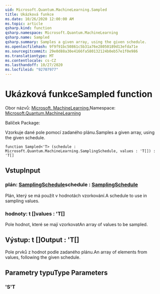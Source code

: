 ```yaml
---
uid: Microsoft.Quantum.MachineLearning.Sampled
title: Ukázková funkce
ms.date: 10/26/2020 12:00:00 AM
ms.topic: article
qsharp.kind: function
qsharp.namespace: Microsoft.Quantum.MachineLearning
qsharp.name: Sampled
qsharp.summary: Samples a given array, using the given schedule.
ms.openlocfilehash: 9f9f91bc50861c5b31a76e28050189d13efda71e
ms.sourcegitcommit: 29e0d88a30e4166fa580132124b0eb57e1f0e986
ms.translationtype: MT
ms.contentlocale: cs-CZ
ms.lasthandoff: 10/27/2020
ms.locfileid: "92707977"
---
```

# <a name="sampled-function"></a><span data-ttu-id="47bcc-102">Ukázková funkce</span><span class="sxs-lookup"><span data-stu-id="47bcc-102">Sampled function</span></span>

<span data-ttu-id="47bcc-103">Obor názvů: [Microsoft. MachineLearning.](xref:Microsoft.Quantum.MachineLearning)</span><span class="sxs-lookup"><span data-stu-id="47bcc-103">Namespace: [Microsoft.Quantum.MachineLearning](xref:Microsoft.Quantum.MachineLearning)</span></span>

<span data-ttu-id="47bcc-104">Balíček [](https://nuget.org/packages/)</span><span class="sxs-lookup"><span data-stu-id="47bcc-104">Package: [](https://nuget.org/packages/)</span></span>


<span data-ttu-id="47bcc-105">Vzorkuje dané pole pomocí zadaného plánu.</span><span class="sxs-lookup"><span data-stu-id="47bcc-105">Samples a given array, using the given schedule.</span></span>

```qsharp
function Sampled<'T> (schedule : Microsoft.Quantum.MachineLearning.SamplingSchedule, values : 'T[]) : 'T[]
```


## <a name="input"></a><span data-ttu-id="47bcc-106">Vstup</span><span class="sxs-lookup"><span data-stu-id="47bcc-106">Input</span></span>

### <a name="schedule--samplingschedule"></a><span data-ttu-id="47bcc-107">plán: [SamplingSchedule](xref:Microsoft.Quantum.MachineLearning.SamplingSchedule)</span><span class="sxs-lookup"><span data-stu-id="47bcc-107">schedule : [SamplingSchedule](xref:Microsoft.Quantum.MachineLearning.SamplingSchedule)</span></span>

<span data-ttu-id="47bcc-108">Plán, který se má použít v hodnotách vzorkování.</span><span class="sxs-lookup"><span data-stu-id="47bcc-108">A schedule to use in sampling values.</span></span>


### <a name="values--t"></a><span data-ttu-id="47bcc-109">hodnoty: t []</span><span class="sxs-lookup"><span data-stu-id="47bcc-109">values : 'T[]</span></span>

<span data-ttu-id="47bcc-110">Pole hodnot, které se mají vzorkovat</span><span class="sxs-lookup"><span data-stu-id="47bcc-110">An array of values to be sampled.</span></span>



## <a name="output--t"></a><span data-ttu-id="47bcc-111">Výstup: t []</span><span class="sxs-lookup"><span data-stu-id="47bcc-111">Output : 'T[]</span></span>

<span data-ttu-id="47bcc-112">Pole prvků z hodnot podle zadaného plánu.</span><span class="sxs-lookup"><span data-stu-id="47bcc-112">An array of elements from values, following the given schedule.</span></span>

## <a name="type-parameters"></a><span data-ttu-id="47bcc-113">Parametry typu</span><span class="sxs-lookup"><span data-stu-id="47bcc-113">Type Parameters</span></span>

### <a name="t"></a><span data-ttu-id="47bcc-114">'S</span><span class="sxs-lookup"><span data-stu-id="47bcc-114">'T</span></span>

